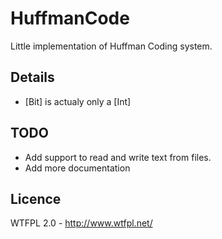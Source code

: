 # HuffmanCode

Little implementation of Huffman Coding system.

## Details

* [Bit] is actualy only a [Int]

## TODO

* Add support to read and write text from files.
* Add more documentation

## Licence

WTFPL 2.0 - http://www.wtfpl.net/
